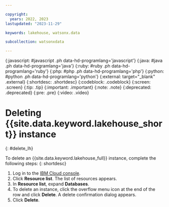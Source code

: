 ```yaml
---

copyright:
  years: 2022, 2023
lastupdated: "2023-11-29"

keywords: lakehouse, watsonx.data

subcollection: watsonxdata

---
```


{:javascript: #javascript .ph data-hd-programlang='javascript'}
{:java: #java .ph data-hd-programlang='java'}
{:ruby: #ruby .ph data-hd-programlang='ruby'}
{:php: #php .ph data-hd-programlang='php'}
{:python: #python .ph data-hd-programlang='python'}
{:external: target="_blank" .external}
{:shortdesc: .shortdesc}
{:codeblock: .codeblock}
{:screen: .screen}
{:tip: .tip}
{:important: .important}
{:note: .note}
{:deprecated: .deprecated}
{:pre: .pre}
{:video: .video}

# Deleting {{site.data.keyword.lakehouse_short}} instance
{: #delete_lh}

To delete an {{site.data.keyword.lakehouse_full}} instance, complete the following steps:
{: shortdesc}

1. Log in to the [IBM Cloud console](http://test.cloud.ibm.com/).
1. Click **Resource list**. The list of resources appears.
3. In **Resource list**, expand **Databases**.
4. To delete an instance, click the overflow menu icon at the end of the row and click **Delete**. A delete confirmation dialog appears.
5. Click **Delete**.
